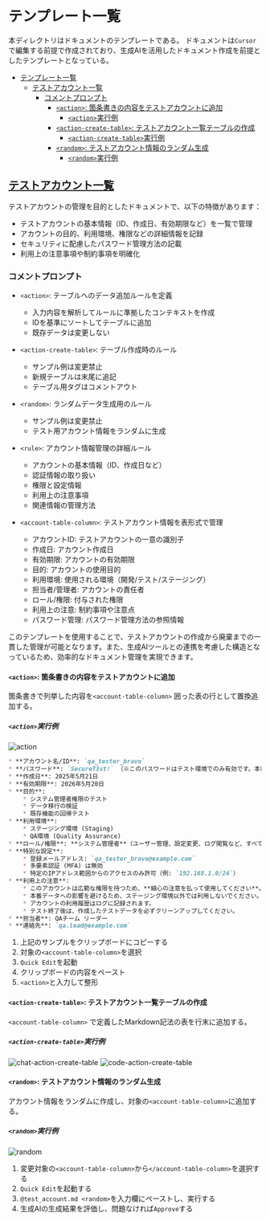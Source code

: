 # テンプレート一覧

本ディレクトリはドキュメントのテンプレートである。
ドキュメントは`Cursor`で編集する前提で作成されており、生成AIを活用したドキュメント作成を前提としたテンプレートとなっている。

- [テンプレート一覧](#テンプレート一覧)
  - [テストアカウント一覧](#テストアカウント一覧)
    - [コメントプロンプト](#コメントプロンプト)
      - [`<action>`: 箇条書きの内容をテストアカウントに追加](#action-箇条書きの内容をテストアカウントに追加)
        - [`<action>`実行例](#action実行例)
      - [`<action-create-table>`: テストアカウント一覧テーブルの作成](#action-create-table-テストアカウント一覧テーブルの作成)
        - [`<action-create-table>`実行例](#action-create-table実行例)
      - [`<random>`: テストアカウント情報のランダム生成](#random-テストアカウント情報のランダム生成)
        - [`<random>`実行例](#random実行例)

## [テストアカウント一覧]

テストアカウントの管理を目的としたドキュメントで、以下の特徴があります：

- テストアカウントの基本情報（ID、作成日、有効期限など）を一覧で管理
- アカウントの目的、利用環境、権限などの詳細情報を記録
- セキュリティに配慮したパスワード管理方法の記載
- 利用上の注意事項や制約事項を明確化

### コメントプロンプト

- `<action>`: テーブルへのデータ追加ルールを定義
  - 入力内容を解析してルールに準拠したコンテキストを作成
  - IDを基準にソートしてテーブルに追加
  - 既存データは変更しない

- `<action-create-table>`: テーブル作成時のルール
  - サンプル例は変更禁止
  - 新規テーブルは末尾に追記
  - テーブル用タグはコメントアウト

- `<random>`: ランダムデータ生成用のルール
  - サンプル例は変更禁止
  - テスト用アカウント情報をランダムに生成

- `<rule>`: アカウント情報管理の詳細ルール
  - アカウントの基本情報（ID、作成日など）
  - 認証情報の取り扱い
  - 権限と設定情報
  - 利用上の注意事項
  - 関連情報の管理方法

- `<account-table-column>`: テストアカウント情報を表形式で管理
  - アカウントID: テストアカウントの一意の識別子
  - 作成日: アカウント作成日
  - 有効期限: アカウントの有効期限
  - 目的: アカウントの使用目的
  - 利用環境: 使用される環境（開発/テスト/ステージング）
  - 担当者/管理者: アカウントの責任者
  - ロール/権限: 付与された権限
  - 利用上の注意: 制約事項や注意点
  - パスワード管理: パスワード管理方法の参照情報

このテンプレートを使用することで、テストアカウントの作成から廃棄までの一貫した管理が可能となります。また、生成AIツールとの連携を考慮した構造となっているため、効率的なドキュメント管理を実現できます。

#### `<action>`: 箇条書きの内容をテストアカウントに追加

箇条書きで列挙した内容を`<account-table-column>` 囲った表の行として置換追加する。

##### `<action>`実行例

![action](https://github.com/user-attachments/assets/37d81e93-155d-47ae-8cda-d7b71c051ba2)

```md サンプル
* **アカウント名/ID**: `qa_tester_bravo`
* **パスワード**: `SecureT3st!` （※このパスワードはテスト環境でのみ有効です。本番環境や機密性の高いシステムでは絶対に使用しないでください。セキュリティポリシーに従い、実際のパスワードは安全なパスワード管理ソリューションで運用してください。）
* **作成日**: 2025年5月21日
* **有効期限**: 2026年5月20日
* **目的**:
    * システム管理者権限のテスト
    * データ移行の検証
    * 既存機能の回帰テスト
* **利用環境**:
    * ステージング環境 (Staging)
    * QA環境 (Quality Assurance)
* **ロール/権限**: **システム管理者**（ユーザー管理、設定変更、ログ閲覧など、すべての管理機能へのアクセス権限を持つ）
* **特別な設定**:
    * 登録メールアドレス: `qa_tester_bravo@example.com`
    * 多要素認証 (MFA) は無効
    * 特定のIPアドレス範囲からのアクセスのみ許可（例: `192.168.1.0/24`）
* **利用上の注意**:
    * このアカウントは広範な権限を持つため、**細心の注意を払って使用してください**。
    * 本番データへの影響を避けるため、ステージング環境以外では利用しないでください。
    * アカウントの利用履歴はログに記録されます。
    * テスト終了後は、作成したテストデータを必ずクリーンアップしてください。
* **担当者**: QAチーム リーダー
* **連絡先**: `qa.lead@example.com`
```

1. 上記のサンプルをクリップボードにコピーする
2. 対象の`<account-table-column>`を選択
3. `Quick Edit`を起動
4. クリップボードの内容をペースト
5. `<action>`と入力して整形

#### `<action-create-table>`: テストアカウント一覧テーブルの作成

`<account-table-column>` で定義したMarkdown記法の表を行末に追加する。

##### `<action-create-table>`実行例

![chat-action-create-table](https://github.com/user-attachments/assets/db9302e6-781e-439b-9d79-749e0ce634de)
![code-action-create-table](https://github.com/user-attachments/assets/931de8e8-f23e-4ed9-9431-e2c4a3e2a659)

#### `<random>`: テストアカウント情報のランダム生成

アカウント情報をランダムに作成し、対象の`<account-table-column>`に追加する。

##### `<random>`実行例

![random](https://github.com/user-attachments/assets/d0a1e360-c72b-46d0-8fd1-e086ca8f6c31)

1. 変更対象の`<account-table-column>`から`</account-table-column>`を選択する
2. `Quick Edit`を起動する
3. `@test_account.md <random>`を入力欄にペーストし、実行する
4. 生成AIの生成結果を評価し、問題なければ`Approve`する

<!-- ドキュメント一覧 -->

[テストアカウント一覧]: test_account.md
